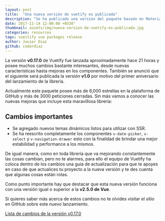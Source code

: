 ```yaml
---
layout: post
title:  "Una nueva versión de vuetify es publicada"
description: "Se ha publicado una versión del paquete basado en Material Design para Vue, Vueitify, te mostramos cuales son los cambios en esta nueva versión"
date: 2017-11-14 12:00:00 +0530"
thumbnail: assets/img/nueva-version-de-vuetify-es-publicada.jpg
categories: resources
tags: vueitify vue packages release
author: Javier Diaz
github: coderdiaz
---
```


La versión **v0.17.0** de Vuetify fue lanzada aproximadamente hace 21 horas y posee muchos cambios bastante interesantes, desde nuevas características hasta mejoras en los componentes. También se anunció que el siguiente será publicada la versión **v1.0** por motivo del primer aniversario del lanzamiento de la librería.

Actualmente este paquete posee más de 6,000 estrellas en la plataforma de GitHub y más de 3000 peticiones cerradas. Sin más vamos a conocer las nuevas mejoras que incluye esta maravillosa librería: 

## Cambios importantes
* Se agregado nuevos temas dinámicos listos para utilizar con SSR.
* Se ha reescrito completamente los componentes `v-date-picker`, `v-select` y `v-navigation-drawer` esto con la finalidad de brindar una mejor estabilidad y performance a los mismos.

De igual manera, como en toda librería que va mejorando constantemente las cosas cambian, pero no te alarmes, para ello el equipo de Vuetify ha coloca dentro de los cambios una guía de actualización para que te apoyes en caso de que actualices tu proyecto a la nueva versión y te des cuenta que algunas cosas están rotas.

Como punto importante hay que destacar que esta nueva versión funciona con una versión igual o superior a la **v2.5.0 de Vue**.

Si quieres saber más acerca de estos cambios no te olvides visitar el sitio en GitHub sobre este nuevo lanzamiento.

[Lista de cambios de la versión v0.17.0](https://github.com/vuetifyjs/vuetify/releases/tag/v0.17.0)
